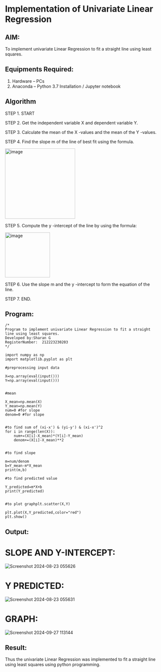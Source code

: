 # Implementation of Univariate Linear Regression
## AIM:
To implement univariate Linear Regression to fit a straight line using least squares.

## Equipments Required:
1. Hardware – PCs
2. Anaconda – Python 3.7 Installation / Jupyter notebook

## Algorithm
STEP 1. START

STEP 2. Get the independent variable X and dependent variable Y.

STEP 3. Calculate the mean of the X -values and the mean of the Y -values.

STEP 4. Find the slope m of the line of best fit using the formula. 

<img width="231" alt="image" src="https://user-images.githubusercontent.com/93026020/192078527-b3b5ee3e-992f-46c4-865b-3b7ce4ac54ad.png">

STEP 5. Compute the y -intercept of the line by using the formula:

<img width="148" alt="image" src="https://user-images.githubusercontent.com/93026020/192078545-79d70b90-7e9d-4b85-9f8b-9d7548a4c5a4.png">

STEP 6. Use the slope m and the y -intercept to form the equation of the line.

STEP 7. END.

## Program:
```
/*
Program to implement univariate Linear Regression to fit a straight line using least squares.
Developed by:Sharan G
RegisterNumber:  212223230203
*/

import numpy as np
import matplotlib.pyplot as plt

#preprocessing input data

X=np.array(eval(input()))
Y=np.array(eval(input()))


#mean

X_mean=np.mean(X)
Y_mean=np.mean(Y)
num=0 #for slope
denom=0 #for slope


#to find sum of (xi-x') & (yi-y') & (xi-x')^2
for i in range(len(X)):
    num+=(X[i]-X_mean)*(Y[i]-Y_mean)
    denom+=(X[i]-X_mean)**2


#to find slope

m=num/denom
b=Y_mean-m*X_mean
print(m,b)

#to find predicted value
 
Y_predicted=m*X+b
print(Y_predicted)


#to plot graphplt.scatter(X,Y)

plt.plot(X,Y_predicted,color="red")
plt.show()

```

## Output:
# SLOPE AND Y-INTERCEPT:
![Screenshot 2024-08-23 055626](https://github.com/user-attachments/assets/67b55996-e676-4710-b6ca-61233034739d)

# Y PREDICTED:
![Screenshot 2024-08-23 055631](https://github.com/user-attachments/assets/4743b6ac-18d6-4c64-a62f-416b7ae3c9cc)

# GRAPH:
![Screenshot 2024-09-27 113144](https://github.com/user-attachments/assets/4c0ab17c-4fd9-4392-bbfc-c4f9d28ae7c6)




## Result:
Thus the univariate Linear Regression was implemented to fit a straight line using least squares using python programming.
